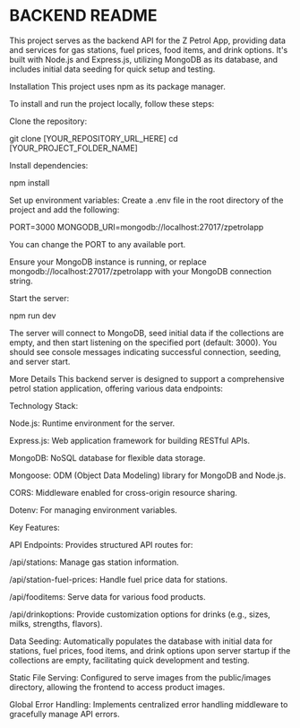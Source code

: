 # BACKEND README

This project serves as the backend API for the Z Petrol App, providing data and services for gas stations, fuel prices, food items, and drink options. It's built with Node.js and Express.js, utilizing MongoDB as its database, and includes initial data seeding for quick setup and testing.

Installation
This project uses npm as its package manager.

To install and run the project locally, follow these steps:

Clone the repository:

git clone [YOUR_REPOSITORY_URL_HERE]
cd [YOUR_PROJECT_FOLDER_NAME]

Install dependencies:

npm install

Set up environment variables:
Create a .env file in the root directory of the project and add the following:

PORT=3000
MONGODB_URI=mongodb://localhost:27017/zpetrolapp

You can change the PORT to any available port.

Ensure your MongoDB instance is running, or replace mongodb://localhost:27017/zpetrolapp with your MongoDB connection string.

Start the server:

npm run dev

The server will connect to MongoDB, seed initial data if the collections are empty, and then start listening on the specified port (default: 3000). You should see console messages indicating successful connection, seeding, and server start.

More Details
This backend server is designed to support a comprehensive petrol station application, offering various data endpoints:

Technology Stack:

Node.js: Runtime environment for the server.

Express.js: Web application framework for building RESTful APIs.

MongoDB: NoSQL database for flexible data storage.

Mongoose: ODM (Object Data Modeling) library for MongoDB and Node.js.

CORS: Middleware enabled for cross-origin resource sharing.

Dotenv: For managing environment variables.

Key Features:

API Endpoints: Provides structured API routes for:

/api/stations: Manage gas station information.

/api/station-fuel-prices: Handle fuel price data for stations.

/api/fooditems: Serve data for various food products.

/api/drinkoptions: Provide customization options for drinks (e.g., sizes, milks, strengths, flavors).

Data Seeding: Automatically populates the database with initial data for stations, fuel prices, food items, and drink options upon server startup if the collections are empty, facilitating quick development and testing.

Static File Serving: Configured to serve images from the public/images directory, allowing the frontend to access product images.

Global Error Handling: Implements centralized error handling middleware to gracefully manage API errors.